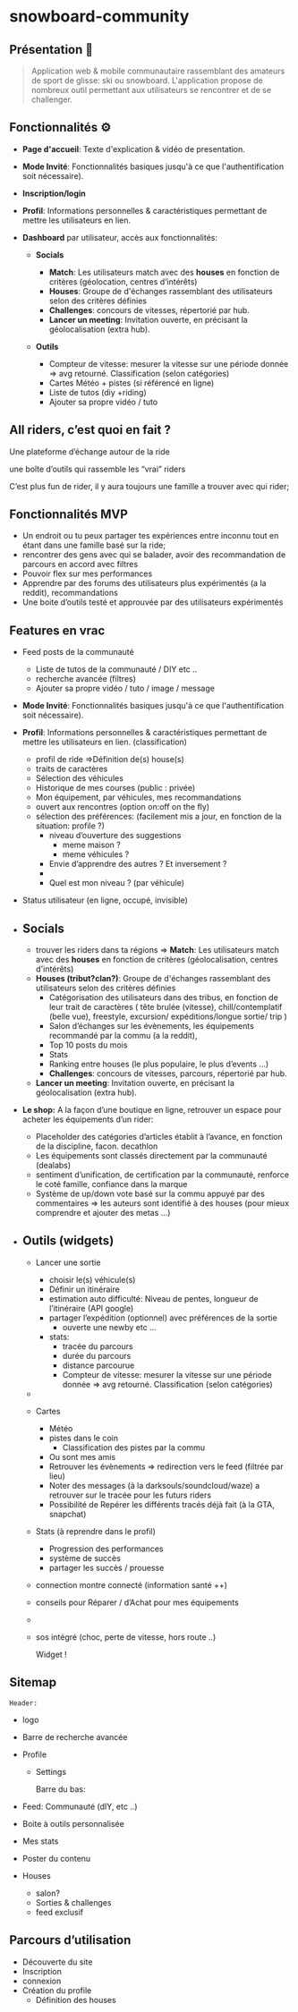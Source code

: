 # snowboard-community

## Présentation 📜

> Application web & mobile communautaire rassemblant des amateurs de sport de glisse: ski ou snowboard. L'application propose de nombreux outil permettant aux utilisateurs se rencontrer et de se challenger.

## Fonctionnalités ⚙️

- **Page d'accueil**: Texte d'explication & vidéo de presentation.
- **Mode Invité**: Fonctionnalités basiques jusqu'à ce que l'authentification soit nécessaire).
- **Inscription/login**
- **Profil**: Informations personnelles & caractéristiques permettant de mettre les utilisateurs en lien.

- **Dashboard** par utilisateur, accès aux fonctionnalités:

  - **Socials**
    - **Match**: Les utilisateurs match avec des **houses** en fonction de critères (géolocation, centres d’intérêts)
    - **Houses**: Groupe de d'échanges rassemblant des utilisateurs selon des critères définies
    - **Challenges**: concours de vitesses, répertorié par hub.
    - **Lancer un meeting**: Invitation ouverte, en précisant la géolocalisation (extra hub).

  - **Outils**
    - Compteur de vitesse: mesurer la vitesse sur une période donnée => avg retourné. Classification (selon catégories)
    - Cartes Météo + pistes (si référencé en ligne)
    - Liste de tutos (diy +riding)
    - Ajouter sa propre vidéo / tuto

## All riders, c’est quoi en fait ?

Une plateforme d’échange autour de la ride

une boîte d’outils qui rassemble les “vrai” riders

C’est plus fun de rider, il y aura toujours une famille a trouver avec qui rider;

## Fonctionnalités MVP

- Un endroit ou tu peux partager tes expériences entre inconnu tout en étant dans une famille basé sur la ride;
- rencontrer des gens avec qui se balader, avoir des recommandation de parcours en accord avec filtres
- Pouvoir flex sur mes performances
- Apprendre par des forums des utilisateurs plus expérimentés (a la reddit), recommandations
- Une boite d’outils testé et approuvée par des utilisateurs expérimentés

## Features en vrac

- Feed posts de la communauté
  - Liste de tutos de la communauté / DIY etc ..
  - recherche avancée (filtres)
  - Ajouter sa propre vidéo / tuto / image / message
- **Mode Invité**: Fonctionnalités basiques jusqu'à ce que l'authentification soit nécessaire).
- **Profil**: Informations personnelles & caractéristiques permettant de mettre les utilisateurs en lien. (classification)
  - profil de ride ⇒Définition de(s) house(s)
  - traits de caractères
  - Sélection des véhicules
  - Historique de mes courses (public : privée)
  - Mon équipement, par véhicules, mes recommandations
  - ouvert aux rencontres (option on:off on the fly)
  - sélection des préférences: (facilement mis a jour, en fonction de la situation: profile ?)
    - niveau d’ouverture des suggestions
      - meme maison ?
      - meme véhicules ?
    - Envie d’apprendre des autres ? Et inversement ?
    -
    - Quel est mon niveau ? (par véhicule)

- Status utilisateur (en ligne, occupé, invisible)

- **Socials**
    -

  - trouver les riders dans ta régions ⇒ **Match**: Les utilisateurs match avec des **houses** en fonction de critères (géolocalisation, centres d'intérêts)
  - **Houses (tribut?clan?)**: Groupe de d'échanges rassemblant des utilisateurs selon des critères définies
    - Catégorisation des utilisateurs dans des tribus, en fonction de leur trait de caractères ( tête brulée (vitesse), chill/contemplatif (belle vue), freestyle, excursion/ expéditions/longue sortie/ trip )
    - Salon d’échanges sur les évènements, les équipements recommandé par la commu (a la reddit),
    - Top 10 posts du mois
    - Stats
    - Ranking entre houses (le plus populaire, le plus d’events …)
    - **Challenges**: concours de vitesses, parcours, répertorié par hub.
  - **Lancer un meeting**: Invitation ouverte, en précisant la géolocalisation (extra hub).
- **Le shop:** A la façon d’une boutique en ligne, retrouver un espace pour acheter les équipements d’un rider:
  - Placeholder des catégories d’articles établit à l’avance, en fonction de la discipline, facon. decathlon
  - Les équipements sont classés directement par la communauté (dealabs)
  - sentiment d’unification, de certification par la communauté, renforce le coté famille, confiance dans la marque
  - Système de up/down vote basé sur la commu appuyé par des commentaires ⇒ les auteurs sont identifié à des houses (pour mieux comprendre et ajouter des metas …)

- **Outils (widgets)**
    -

  - Lancer une sortie
    - choisir le(s) véhicule(s)
    - Définir un itinéraire
    - estimation auto difficulté: Niveau de pentes, longueur de l’itinéraire (API google)
    - partager l’expédition (optionnel) avec préférences de la sortie
      - ouverte une newby etc …
    - stats:
      - tracée du parcours
      - durée du parcours
      - distance parcourue
      - Compteur de vitesse: mesurer la vitesse sur une période donnée => avg retourné. Classification (selon catégories)

  -
  - Cartes
    - Météo
    - pistes dans le coin
      - Classification des pistes par la commu
    - Ou sont mes amis
    - Retrouver les évènements ⇒ redirection vers le feed (filtrée par lieu)
    - Noter des messages (à la darksouls/soundcloud/waze) a retrouver sur le tracée pour les futurs riders
    - Possibilité de Repérer les différents tracés déjà fait (à la GTA, snapchat)
  - Stats (à reprendre dans le profil)
    - Progression des performances
    - système de succès
    - partager les succès / prouesse
  - connection montre connecté (information santé ++)
  - conseils pour Réparer /  d’Achat pour mes équipements
  -
  - sos intégré (choc, perte de vitesse, hors route ..)

    Widget !

## Sitemap

    Header:

- logo
- Barre de recherche avancée
- Profile
  - Settings

    Barre du bas:

- Feed: Communauté (dIY, etc ..)
- Boite à outils personnalisée
- Mes stats
- Poster du contenu
- Houses
  - salon?
  - Sorties & challenges
  - feed exclusif

## Parcours d’utilisation

- Découverte du site
- Inscription
- connexion
- Création du profile
  - Définition des houses
